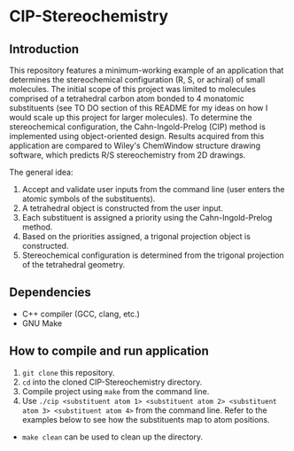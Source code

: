 # CIP-Stereochemistry

## Introduction
This repository features a minimum-working example of an application that determines the stereochemical configuration (R, S, or achiral) of small molecules. The initial scope of this project was limited to molecules comprised of a tetrahedral carbon atom bonded to 4 monatomic substituents (see TO DO section of this README for my ideas on how I would scale up this project for larger molecules). To determine the stereochemical configuration, the Cahn-Ingold-Prelog (CIP) method is implemented using object-oriented design. Results acquired from this application are compared to Wiley's ChemWindow structure drawing software, which predicts R/S stereochemistry from 2D drawings.

The general idea:
1. Accept and validate user inputs from the command line (user enters the atomic symbols of the substituents).
2. A tetrahedral object is constructed from the user input.
3. Each substituent is assigned a priority using the Cahn-Ingold-Prelog method.
4. Based on the priorities assigned, a trigonal projection object is constructed.
5. Stereochemical configuration is determined from the trigonal projection of the tetrahedral geometry.

## Dependencies
* C++ compiler (GCC, clang, etc.)
* GNU Make

## How to compile and run application
1. `git clone` this repository.
2. `cd` into the cloned CIP-Stereochemistry directory.
3. Compile project using `make` from the command line.
4. Use `./cip <substituent atom 1> <substituent atom 2> <substituent atom 3> <substituent atom 4>` from the command line. Refer to the examples below to see how the substituents map to atom positions.
  * `make clean` can be used to clean up the directory.
